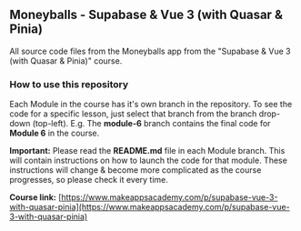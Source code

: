 ## Moneyballs - Supabase & Vue 3 (with Quasar & Pinia)

All source code files from the Moneyballs app from the "Supabase & Vue 3 (with Quasar & Pinia)" course.

### How to use this repository

Each Module in the course has it's own branch in the repository. To see the code for a specific lesson, just select that branch from the branch drop-down (top-left). E.g. The **module-6** branch contains the final code for **Module 6** in the course.

**Important:** Please read the **README.md** file in each Module branch. This will contain instructions on how to launch the code for that module. These instructions will change & become more complicated as the course progresses, so please check it every time.

**Course link:** [https://www.makeappsacademy.com/p/supabase-vue-3-with-quasar-pinia](https://www.makeappsacademy.com/p/supabase-vue-3-with-quasar-pinia)
